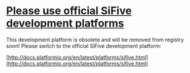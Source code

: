 # [Please use official SiFive development platforms](http://docs.platformio.org/en/latest/platforms/sifive.html)


This development platform is obsolete and will be removed from registry soon!
Please switch to the official SiFive development platform:

[http://docs.platformio.org/en/latest/platforms/sifive.html](http://docs.platformio.org/en/latest/platforms/sifive.html)
